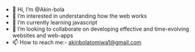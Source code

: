 - 👋 Hi, I’m @Akin-bola
- 👀 I’m interested in understanding how the web works
- 🌱 I’m currently learning javascript
- 💞️ I’m looking to collaborate on developing effective and time-evolving websites and web-apps  
- 📫 How to reach me:- akinbolatomiwa1@gmail.com

<!---
Akin-bola/Akin-bola is a ✨ special ✨ repository because its `README.md` (this file) appears on your GitHub profile.
You can click the Preview link to take a look at your changes.
--->
